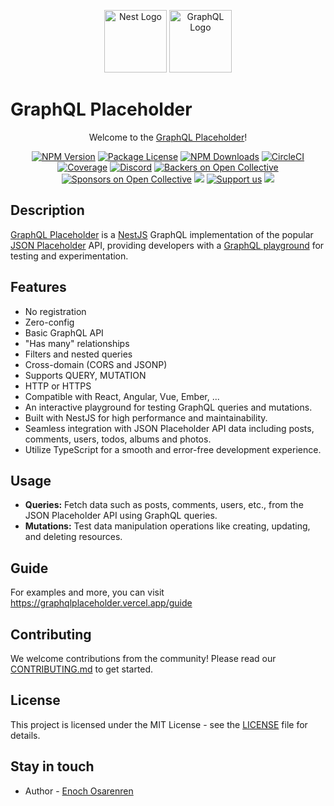 <p align="center">
  <a href="https://nestjs.com/" target="blank"><img src="https://nestjs.com/img/logo-small.svg" width="100" alt="Nest Logo" /></a>
  <a href="https://graphql.org/" target="blank"><img src="https://www.vectorlogo.zone/logos/graphql/graphql-icon.svg" width="100" alt="GraphQL Logo" /></a>
</p>

# GraphQL Placeholder

<p align="center">Welcome to the <a href="https://graphqlplaceholder.vercel.app" target="blank">GraphQL Placeholder</a>!</p>
    <p align="center">
<a href="https://www.npmjs.com/~nestjscore" target="_blank"><img src="https://img.shields.io/npm/v/@nestjs/core.svg" alt="NPM Version" /></a>
<a href="https://www.npmjs.com/~nestjscore" target="_blank"><img src="https://img.shields.io/npm/l/@nestjs/core.svg" alt="Package License" /></a>
<a href="https://www.npmjs.com/~nestjscore" target="_blank"><img src="https://img.shields.io/npm/dm/@nestjs/common.svg" alt="NPM Downloads" /></a>
<a href="https://circleci.com/gh/nestjs/nest" target="_blank"><img src="https://img.shields.io/circleci/build/github/nestjs/nest/master" alt="CircleCI" /></a>
<a href="https://coveralls.io/github/nestjs/nest?branch=master" target="_blank"><img src="https://coveralls.io/repos/github/nestjs/nest/badge.svg?branch=master#9" alt="Coverage" /></a>
<a href="https://discord.gg/G7Qnnhy" target="_blank"><img src="https://img.shields.io/badge/discord-online-brightgreen.svg" alt="Discord"/></a>
<a href="https://opencollective.com/nest#backer" target="_blank"><img src="https://opencollective.com/nest/backers/badge.svg" alt="Backers on Open Collective" /></a>
<a href="https://opencollective.com/nest#sponsor" target="_blank"><img src="https://opencollective.com/nest/sponsors/badge.svg" alt="Sponsors on Open Collective" /></a>
  <a href="https://paypal.me/kamilmysliwiec" target="_blank"><img src="https://img.shields.io/badge/Donate-PayPal-ff3f59.svg"/></a>
    <a href="https://opencollective.com/nest#sponsor"  target="_blank"><img src="https://img.shields.io/badge/Support%20us-Open%20Collective-41B883.svg" alt="Support us"></a>
  <a href="https://twitter.com/nestframework" target="_blank"><img src="https://img.shields.io/twitter/follow/nestframework.svg?style=social&label=Follow"></a>
</p>

## Description

[GraphQL Placeholder](https://graphqlplaceholder.vercel.app) is a [NestJS](https://nestjs.com) GraphQL implementation of the popular [JSON Placeholder](https://jsonplaceholder.typicode.com) API, providing developers with a [GraphQL playground](https://graphqlplaceholder.vercel.app/graphql) for testing and experimentation.

## Features

- No registration
- Zero-config
- Basic GraphQL API
- "Has many" relationships
- Filters and nested queries
- Cross-domain (CORS and JSONP)
- Supports QUERY, MUTATION
- HTTP or HTTPS
- Compatible with React, Angular, Vue, Ember, ...
- An interactive playground for testing GraphQL queries and mutations.
- Built with NestJS for high performance and maintainability.
- Seamless integration with JSON Placeholder API data including posts, comments, users, todos, albums and photos.
- Utilize TypeScript for a smooth and error-free development experience.

## Usage

- **Queries:** Fetch data such as posts, comments, users, etc., from the JSON Placeholder API using GraphQL queries.
- **Mutations:** Test data manipulation operations like creating, updating, and deleting resources.

## Guide
For examples and more, you can visit https://graphqlplaceholder.vercel.app/guide

## Contributing

We welcome contributions from the community! Please read our [CONTRIBUTING.md](./CONTRIBUTING.md) to get started.

## License

This project is licensed under the MIT License - see the [LICENSE](./LICENSE) file for details.

## Stay in touch

- Author - [Enoch Osarenren](https://linkedin.com/in/enoch-osarenren)
